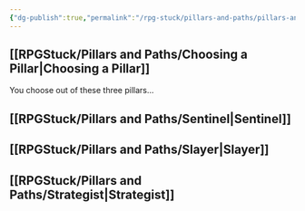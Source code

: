 ```yaml
---
{"dg-publish":true,"permalink":"/rpg-stuck/pillars-and-paths/pillars-and-paths/"}
---
```


## [[RPGStuck/Pillars and Paths/Choosing a Pillar\|Choosing a Pillar]]
You choose out of these three pillars...
## [[RPGStuck/Pillars and Paths/Sentinel\|Sentinel]]
## [[RPGStuck/Pillars and Paths/Slayer\|Slayer]]
## [[RPGStuck/Pillars and Paths/Strategist\|Strategist]]